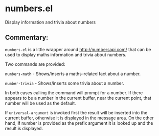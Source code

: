 # numbers.el

Display information and trivia about numbers

##  Commentary:

`numbers.el` is a little wrapper around http://numbersapi.com/ that can be
used to display maths information and trivia about numbers.

Two commands are provided:

`numbers-math` - Shows/inserts a maths-related fact about a number.

`number-trivia` - Shows/inserts some trivia about a number.

In both cases calling the command will prompt for a number. If there appears
to be a number in the current buffer, near the current point, that number
will be used as the default.

If `universal-argument` is invoked first the result will be inserted into
the current buffer, otherwise it is displayed in the message area. On the
other hand, if number is provided as the prefix argument it is looked up and
the result is displayed.

